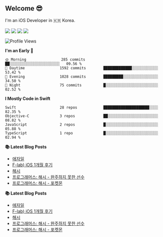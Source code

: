 ## Welcome 😎
I'm an iOS Developer in 🇰🇷 Korea.
<br>
<br>
<img src="https://img.shields.io/badge/iOS-000000?style=for-the-badge&logo=ios&logoColor=white">
<img src="https://img.shields.io/badge/Swift-FA7343?style=for-the-badge&logo=swift&logoColor=white">
<img src="https://img.shields.io/badge/OBJECTIVE--C-%233A95E3.svg?style=for-the-badge&logo=apple&logoColor=white">
<img src="https://img.shields.io/badge/JavaScript-F7DF1E?style=for-the-badge&logo=JavaScript&logoColor=white">

<!--START_SECTION:waka-->

![Profile Views](http://img.shields.io/badge/Profile%20Views-104-blue)

**I'm an Early 🐤** 

```text
🌞 Morning                285 commits         ██░░░░░░░░░░░░░░░░░░░░░░░   09.56 % 
🌆 Daytime                1592 commits        █████████████░░░░░░░░░░░░   53.42 % 
🌃 Evening                1028 commits        █████████░░░░░░░░░░░░░░░░   34.50 % 
🌙 Night                  75 commits          █░░░░░░░░░░░░░░░░░░░░░░░░   02.52 % 
```

**I Mostly Code in Swift** 

```text
Swift                    28 repos            █████████████████████░░░░   82.35 % 
Objective-C              3 repos             ██░░░░░░░░░░░░░░░░░░░░░░░   08.82 % 
JavaScript               2 repos             █░░░░░░░░░░░░░░░░░░░░░░░░   05.88 % 
TypeScript               1 repo              █░░░░░░░░░░░░░░░░░░░░░░░░   02.94 % 
```

<!--END_SECTION:waka-->
**📚 Latest Blog Posts**

- [애자일](https://ggool.tistory.com/257)
- [F-lab) iOS 1개월 후기](https://ggool.tistory.com/256)
- [해시](https://ggool.tistory.com/255)
- [프로그래머스: 해시 - 완주하지 못한 선수](https://ggool.tistory.com/254)
- [프로그래머스: 해시 - 포켓몬](https://ggool.tistory.com/252)

**📚 Latest Blog Posts**

- [애자일](https://ggool.tistory.com/257)
- [F-lab) iOS 1개월 후기](https://ggool.tistory.com/256)
- [해시](https://ggool.tistory.com/255)
- [프로그래머스: 해시 - 완주하지 못한 선수](https://ggool.tistory.com/254)
- [프로그래머스: 해시 - 포켓몬](https://ggool.tistory.com/252)
